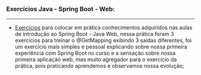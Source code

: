 ### Exercícios Java - Spring Boot - Web:

---------------

* [Exercícios](https://github.com/Feruaro/Pan-Academy-Spring/tree/main/Aulas/26-10/Atividade1/src/main/java/br/com/panacademy/Atividade1) para colocar em prática conhecimentos adquiridos nas aulas de introdução ao Spring Boot - Java Web, nessa prática foram 3 exercícios para treinar o @GetMapping exibindo 3 saídas diferentes, foi um exercício mais simples e pessoal explicando sobre nossa primeira experiência com Spring Boot no curso e a sensação sobre nossa primeira aplicação web, mas muito agregador para o exercício da prática, pois praticando aprendemos e observamos nossa evolução;

